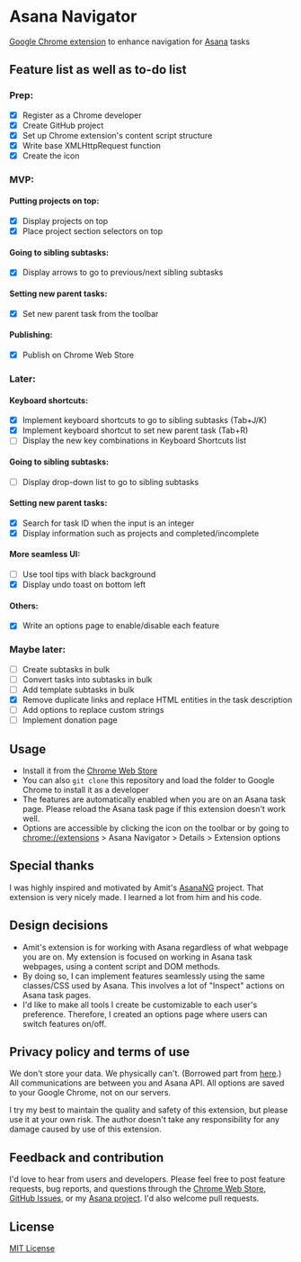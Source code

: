 # Asana Navigator

[Google Chrome extension](https://chrome.google.com/webstore/detail/asana-navigator/ckfdnhplhmbingcopckooenamecdckne) to enhance navigation for [Asana](https://asana.com/) tasks

## Feature list as well as to-do list

### Prep:
- [x] Register as a Chrome developer
- [x] Create GitHub project
- [x] Set up Chrome extension's content script structure
- [x] Write base XMLHttpRequest function
- [x] Create the icon

### MVP:

#### Putting projects on top:
- [x] Display projects on top
- [x] Place project section selectors on top

#### Going to sibling subtasks:
- [x] Display arrows to go to previous/next sibling subtasks

#### Setting new parent tasks:
- [x] Set new parent task from the toolbar

#### Publishing:
- [x] Publish on Chrome Web Store

### Later:

#### Keyboard shortcuts:
- [x] Implement keyboard shortcuts to go to sibling subtasks (Tab+J/K)
- [x] Implement keyboard shortcut to set new parent task (Tab+R)
- [ ] Display the new key combinations in Keyboard Shortcuts list

#### Going to sibling subtasks:
- [ ] Display drop-down list to go to sibling subtasks

#### Setting new parent tasks:
- [x] Search for task ID when the input is an integer
- [x] Display information such as projects and completed/incomplete

#### More seamless UI:
- [ ] Use tool tips with black background
- [x] Display undo toast on bottom left

#### Others:
- [x] Write an options page to enable/disable each feature

### Maybe later:
- [ ] Create subtasks in bulk
- [ ] Convert tasks into subtasks in bulk
- [ ] Add template subtasks in bulk
- [x] Remove duplicate links and replace HTML entities in the task description
- [ ] Add options to replace custom strings
- [ ] Implement donation page

## Usage

- Install it from the [Chrome Web Store](https://chrome.google.com/webstore/detail/asana-navigator/ckfdnhplhmbingcopckooenamecdckne)
- You can also `git clone` this repository and load the folder to Google Chrome to install it as a developer
- The features are automatically enabled when you are on an Asana task page. Please reload the Asana task page if this extension doesn't work well.
- Options are accessible by clicking the icon on the toolbar or by going to [chrome://extensions](chrome://extensions) > Asana Navigator > Details > Extension options

## Special thanks

I was highly inspired and motivated by Amit's [AsanaNG](https://github.com/amitg87/asana-chrome-plugin) project. That extension is very nicely made. I learned a lot from him and his code.

## Design decisions

- Amit's extension is for working with Asana regardless of what webpage you are on. My extension is focused on working in Asana task webpages, using a content script and DOM methods.
- By doing so, I can implement features seamlessly using the same classes/CSS used by Asana. This involves a lot of "Inspect" actions on Asana task pages.
- I'd like to make all tools I create be customizable to each user's preference. Therefore, I created an options page where users can switch features on/off.

## Privacy policy and terms of use

We don't store your data. We physically can't. (Borrowed part from [here](https://github.com/amitg87/asana-chrome-plugin/wiki/Privacy-policy).) All communications are between you and Asana API. All options are saved to your Google Chrome, not on our servers.

I try my best to maintain the quality and safety of this extension, but please use it at your own risk. The author doesn't take any responsibility for any damage caused by use of this extension.

## Feedback and contribution

I'd love to hear from users and developers.
Please feel free to post feature requests, bug reports, and questions through the [Chrome Web Store](https://chrome.google.com/webstore/detail/asana-navigator/ckfdnhplhmbingcopckooenamecdckne), [GitHub Issues](https://github.com/ShunSakurai/asana-navigator/issues), or my [Asana project](https://app.asana.com/0/777908652160115/777908652160115). I'd also welcome pull requests.

## License

[MIT License](https://github.com/ShunSakurai/asana-navigator/blob/master/LICENSE)

